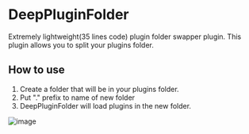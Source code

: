 # DeepPluginFolder
Extremely lightweight(35 lines code) plugin folder swapper plugin. This plugin allows you to split your plugins folder.

## How to use

1. Create a folder that will be in your plugins folder.
2. Put "." prefix to name of new folder
3. DeepPluginFolder will load plugins in the new folder.

![image](https://user-images.githubusercontent.com/36128276/166111719-4d1ff4dd-85ea-49b0-b982-6a7660403245.png)
